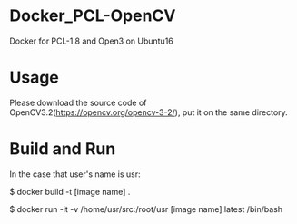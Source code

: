 # Docker_PCL-OpenCV
Docker for  PCL-1.8 and Open3 on Ubuntu16


# Usage
Please download the source code of OpenCV3.2(https://opencv.org/opencv-3-2/), put it on the same directory. 

# Build and Run
In the case that user's name is usr: 

$ docker build -t [image name] . 

$ docker run -it -v /home/usr/src:/root/usr [image name]:latest /bin/bash 
